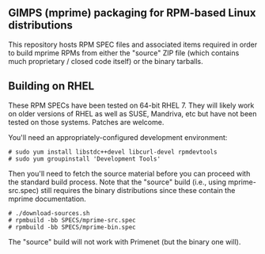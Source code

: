 GIMPS (mprime) packaging for RPM-based Linux distributions
----------------------------------------------------------

This repository hosts RPM SPEC files and associated items required in order
to build mprime RPMs from either the "source" ZIP file (which contains much
proprietary / closed code itself) or the binary tarballs.

Building on RHEL
----------------

These RPM SPECs have been tested on 64-bit RHEL 7.  They will likely work
on older versions of RHEL as well as SUSE, Mandriva, etc but have not been
tested on those systems.  Patches are welcome.

You'll need an appropriately-configured development environment:

    # sudo yum install libstdc++devel libcurl-devel rpmdevtools
    # sudo yum groupinstall 'Development Tools'

Then you'll need to fetch the source material before you can proceed with
the standard build process.  Note that the "source" build (i.e., using
mprime-src.spec) still requires the binary distributions since these contain
the mprime documentation.

    # ./download-sources.sh
    # rpmbuild -bb SPECS/mprime-src.spec
    # rpmbuild -bb SPECS/mprime-bin.spec

The "source" build will not work with Primenet (but the binary one will).
